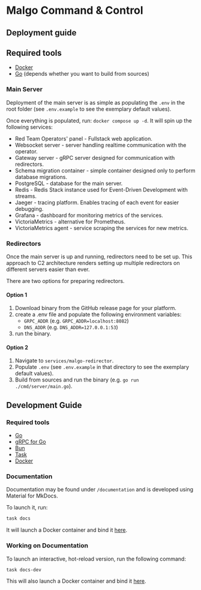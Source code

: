 # Malgo Command & Control

## Deployment guide

## Required tools

- [Docker](https://www.docker.com/)
- [Go](https://go.dev/) (depends whether you want to build from sources)

### Main Server

Deployment of the main server is as simple as populating the `.env` in the root folder (see `.env.example` to see the exemplary default values).

Once everything is populated, run: `docker compose up -d`. It will spin up the following services:

- Red Team Operators' panel - Fullstack web application.
- Websocket server - server handling realtime communication with the operator.
- Gateway server - gRPC server designed for communication with redirectors.
- Schema migration container - simple container designed only to perform database migrations.
- PostgreSQL - database for the main server.
- Redis - Redis Stack instance used for Event-Driven Development with streams.
- Jaeger - tracing platform. Enables tracing of each event for easier debugging.
- Grafana - dashboard for monitoring metrics of the services.
- VictoriaMetrics - alternative for Prometheus.
- VictoriaMetrics agent - service scraping the services for new metrics.

### Redirectors

Once the main server is up and running, redirectors need to be set up.
This approach to C2 architecture renders setting up multiple redirectors on different servers
easier than ever.

There are two options for preparing redirectors.

#### Option 1

1. Download binary from the GitHub release page for your platform.
1. create a .env file and populate the following environment variables:
    - `GRPC_ADDR` (e.g. `GRPC_ADDR=localhost:8082`)
    - `DNS_ADDR` (e.g. `DNS_ADDR=127.0.0.1:53`)
1. run the binary.

#### Option 2

1. Navigate to `services/malgo-redirector`.
1. Populate `.env` (see `.env.example` in that directory to see the exemplary default values).
1. Build from sources and run the binary (e.g. `go run ./cmd/server/main.go`).

## Development Guide

### Required tools

- [Go](https://go.dev/)
- [gRPC for Go](https://grpc.io/docs/languages/go/quickstart/)
- [Bun](https://bun.sh/)
- [Task](https://taskfile.dev/)
- [Docker](https://www.docker.com/)

### Documentation

Documentation may be found under `/documentation` and is developed using Material for MkDocs.

To launch it, run:

```bash
task docs
```

It will launch a Docker container and bind it [here](http://localhost:8888/).

### Working on Documentation

To launch an interactive, hot-reload version, run the following command:

```bash
task docs-dev
```

This will also launch a Docker container and bind it [here](http://localhost:8889).
